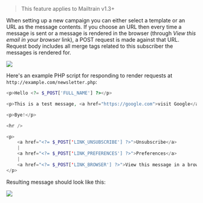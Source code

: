 > This feature applies to Mailtrain v1.3+

When setting up a new campaign you can either select a template or an URL as the message contents. If you choose an URL then every time a message is sent or a message is rendered in the browser (through *View this email in your browser* link), a POST request is made against that URL. Request body includes all merge tags related to this subscriber the messages is rendered for.

![](https://cldup.com/0aJnw3Pr8A.png)

Here's an example PHP script for responding to render requests at `http://example.com/newsletter.php`:

```php
<p>Hello <?= $_POST['FULL_NAME'] ?></p>

<p>This is a test message, <a href="https://google.com">visit Google</a></p>

<p>Bye!</p>

<hr />

<p>
    <a href="<?= $_POST['LINK_UNSUBSCRIBE'] ?>">Unsubscribe</a>
    |
    <a href="<?= $_POST['LINK_PREFERENCES'] ?>">Preferences</a>
    |
    <a href="<?= $_POST['LINK_BROWSER'] ?>">View this message in a browser</a>
</p>
```

Resulting message should look like this:

![](https://cldup.com/4ICS4ISr1H.png)